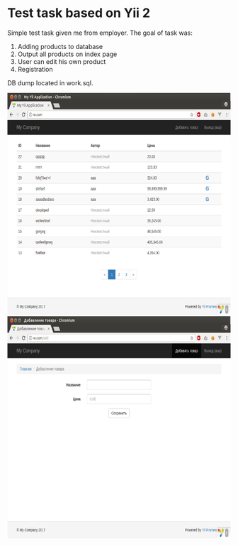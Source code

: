 # Test task based on Yii 2
Simple test task given me from employer. The goal of task was:
1. Adding products to database
2. Output all products on index page
3. User can edit his own product
4. Registration

DB dump located in work.sql.

<img src="https://raw.githubusercontent.com/NMFES/test-products-manager/master/1.png" height="500">
<img src="https://raw.githubusercontent.com/NMFES/test-products-manager/master/2.png" height="500">
